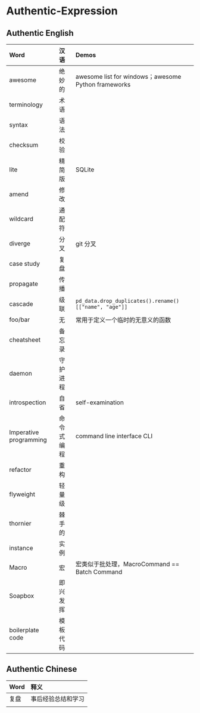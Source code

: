 # Authentic-Expression

## Authentic English

| Word | 汉语 | Demos |
| :--- | :--- | :--- |
| awesome | 绝妙的 | awesome list for windows；awesome Python frameworks |
| terminology | 术语 |  |
| syntax | 语法 |  |
| checksum | 校验 |  |
| lite | 精简版 | SQLite |
| amend | 修改 |  |
| wildcard | 通配符 |  |
| diverge | 分叉 | git 分叉 |
| case study | 复盘 |  |
| propagate | 传播 |  |
| cascade | 级联 | `pd_data.drop_duplicates().rename()[["name", "age"]]` |
| foo/bar | 无 | 常用于定义一个临时的无意义的函数 |
| cheatsheet | 备忘录 |  |
| daemon | 守护进程 |  |
| introspection | 自省 | self-examination |
| Imperative programming | 命令式编程 | command line interface CLI |
| refactor | 重构 |  |
| flyweight | 轻量级 |  |
| thornier | 棘手的 |  |
| instance | 实例 |  |
| Macro | 宏 | 宏类似于批处理，MacroCommand == Batch Command |
| Soapbox | 即兴发挥 |  |
| boilerplate code | 模板代码 |  |

## Authentic Chinese

| Word | 释义 |
| :--- | :--- |
| 复盘 | 事后经验总结和学习 |
|  |  |

